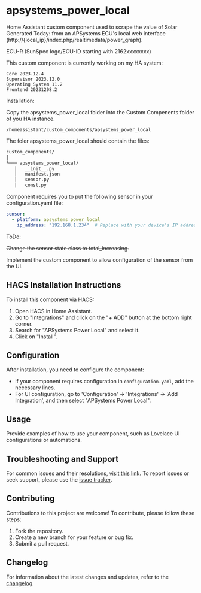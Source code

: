 # apsystems_power_local
Home Assistant custom component used to scrape the value of Solar Generated Today: from an APSystems ECU's local web interface (http://{local_ip}/index.php/realtimedata/power_graph).

ECU-R (SunSpec logo/ECU-ID starting with 2162xxxxxxxx)

This custom component is currently working on my HA system:
```
Core 2023.12.4
Supervisor 2023.12.0
Operating System 11.2
Frontend 20231208.2
```

Installation:

Copy the apsystems_power_local folder into the Custom Compenents folder of you HA instance.

```
/homeassistant/custom_components/apsystems_power_local
```
 The foler apsystems_power_local should contain the files:
 ```markdown
custom_components/
│
└─── apsystems_power_local/
    │   __init__.py
    │   manifest.json
    │   sensor.py
    │   const.py
```

Component requires you to put the following sensor in your configuration.yaml file:

```yaml
sensor:
  - platform: apsystems_power_local
    ip_address: "192.168.1.234"  # Replace with your device's IP address
```

ToDo:

~~Change the sensor state class to total_increasing.~~

Implement the custom component to allow configuration of the sensor from the UI.


## HACS Installation Instructions
To install this component via HACS:
1. Open HACS in Home Assistant.
2. Go to "Integrations" and click on the "+ ADD" button at the bottom right corner.
3. Search for "APSystems Power Local" and select it.
4. Click on "Install".

## Configuration
After installation, you need to configure the component:
- If your component requires configuration in `configuration.yaml`, add the necessary lines.
- For UI configuration, go to 'Configuration' -> 'Integrations' -> 'Add Integration', and then select "APSystems Power Local".

## Usage
Provide examples of how to use your component, such as Lovelace UI configurations or automations.

## Troubleshooting and Support
For common issues and their resolutions, [visit this link](https://github.com/imonlinux/apsystems_power_local).
To report issues or seek support, please use the [issue tracker](https://github.com/imonlinux/apsystems_power_local/issues).

## Contributing
Contributions to this project are welcome! To contribute, please follow these steps:
1. Fork the repository.
2. Create a new branch for your feature or bug fix.
3. Submit a pull request.

## Changelog
For information about the latest changes and updates, refer to the [changelog](https://github.com/imonlinux/apsystems_power_local/releases).
